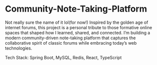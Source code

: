 # Community-Note-Taking-Platform

Not really sure the name of it lol(for now!)
Inspired by the golden age of internet forums, this project is a personal tribute to those formative online spaces that shaped how I learned, shared, and connected. I’m building a modern community-driven note-taking platform that captures the collaborative spirit of classic forums while embracing today’s web technologies.

Tech Stack: Spring Boot, MySQL, Redis, React, TypeScript
